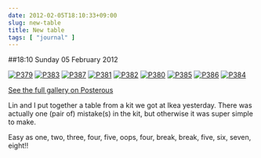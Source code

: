 ```yaml
---
date: 2012-02-05T18:10:33+09:00
slug: new-table
title: New table
tags: [ "journal" ]
---
```


##18:10 Sunday 05 February 2012

[![P379](https://getfile4.posterous.com/getfile/files.posterous.com/thunderrabbit/djsydmslepJuJFziAlsyzqFmminEyCcmiIaeAvzAqIFIblgumGcnxwzGGtlJ/p379.jpg.scaled500.jpg)](https://getfile7.posterous.com/getfile/files.posterous.com/thunderrabbit/djsydmslepJuJFziAlsyzqFmminEyCcmiIaeAvzAqIFIblgumGcnxwzGGtlJ/p379.jpg.scaled1000.jpg) [![P383](https://getfile2.posterous.com/getfile/files.posterous.com/thunderrabbit/FfvpwwErgfbnJGfeoAdvogIctcuBkDJjAHiqplEyynawsFkqekEgzpGEhFBm/p383.jpg.scaled500.jpg)](https://getfile9.posterous.com/getfile/files.posterous.com/thunderrabbit/FfvpwwErgfbnJGfeoAdvogIctcuBkDJjAHiqplEyynawsFkqekEgzpGEhFBm/p383.jpg.scaled1000.jpg) [![P387](https://getfile2.posterous.com/getfile/files.posterous.com/thunderrabbit/tHbkGreGudvGpczGtwlsaHApHlthJsayiJIGphiphAwfqroqvbcylFEGIdrj/p387.jpg.scaled500.jpg)](https://getfile6.posterous.com/getfile/files.posterous.com/thunderrabbit/tHbkGreGudvGpczGtwlsaHApHlthJsayiJIGphiphAwfqroqvbcylFEGIdrj/p387.jpg.scaled1000.jpg) [![P381](https://getfile2.posterous.com/getfile/files.posterous.com/thunderrabbit/qggubBBIFhucBrGyqdvpdmGbylwkDuueykAsBovswiJEdxIDCcdpEnHEanvA/p381.jpg.scaled500.jpg)](https://getfile8.posterous.com/getfile/files.posterous.com/thunderrabbit/qggubBBIFhucBrGyqdvpdmGbylwkDuueykAsBovswiJEdxIDCcdpEnHEanvA/p381.jpg.scaled1000.jpg) [![P382](https://getfile1.posterous.com/getfile/files.posterous.com/thunderrabbit/zuzyufgmkxJgwjDmbieFmHyfCIboHtABAiCkbvqbceyxxgtFwsEyCbuCtHAd/p382.jpg.scaled500.jpg)](https://getfile8.posterous.com/getfile/files.posterous.com/thunderrabbit/zuzyufgmkxJgwjDmbieFmHyfCIboHtABAiCkbvqbceyxxgtFwsEyCbuCtHAd/p382.jpg.scaled1000.jpg) [![P380](https://getfile2.posterous.com/getfile/files.posterous.com/thunderrabbit/xepfsBHHJrgenFipbJhpsusqFFHuCCzjsBskErjCHqjhBrwxpyAheBBDoaIJ/p380.jpg.scaled500.jpg)](https://getfile6.posterous.com/getfile/files.posterous.com/thunderrabbit/xepfsBHHJrgenFipbJhpsusqFFHuCCzjsBskErjCHqjhBrwxpyAheBBDoaIJ/p380.jpg.scaled1000.jpg) [![P385](https://getfile2.posterous.com/getfile/files.posterous.com/thunderrabbit/wzkuFsCvIBGarrzlrhCswoaxeHhbllgvcxFFlduCqeaICFuBIwggkdwkzdiJ/p385.jpg.scaled500.jpg)](https://getfile2.posterous.com/getfile/files.posterous.com/thunderrabbit/wzkuFsCvIBGarrzlrhCswoaxeHhbllgvcxFFlduCqeaICFuBIwggkdwkzdiJ/p385.jpg.scaled1000.jpg) [![P386](https://getfile8.posterous.com/getfile/files.posterous.com/thunderrabbit/chzujgIceGAglaimvstcqHbffHEiwgnmnChIaGaDEwapamgowzuvFIboqvCq/p386.jpg.scaled500.jpg)](https://getfile5.posterous.com/getfile/files.posterous.com/thunderrabbit/chzujgIceGAglaimvstcqHbffHEiwgnmnChIaGaDEwapamgowzuvFIboqvCq/p386.jpg.scaled1000.jpg) [![P384](https://getfile9.posterous.com/getfile/files.posterous.com/thunderrabbit/dFHmhqbaheJxkvHDnAseehpGdDvxvrAGjGIAbjenDAwinmeubnDxjevEojaa/p384.jpg.scaled500.jpg)](https://getfile1.posterous.com/getfile/files.posterous.com/thunderrabbit/dFHmhqbaheJxkvHDnAseehpGdDvxvrAGjGIAbjenDAwinmeubnDxjevEojaa/p384.jpg.scaled1000.jpg)

[See the full gallery on Posterous](https://stream.robnugen.com/new-table)

Lin and I put together a table from a kit we got at Ikea yesterday.  There was actually one (pair of) mistake(s) in the kit, but otherwise it was super simple to make. 

Easy as one, two, three, four, five, oops, four, break, break, five, six, seven, eight!!
